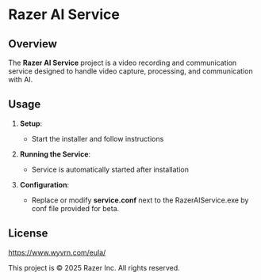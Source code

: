 # Razer AI Service

## Overview
The **Razer AI Service** project is a video recording and communication service designed to handle video capture, processing, and communication with AI. 

## Usage
1. **Setup**:
   - Start the installer and follow instructions

2. **Running the Service**:
   - Service is automatically started after installation

3. **Configuration**:
   - Replace or modify **service.conf** next to the RazerAIService.exe by conf file provided for beta.

## License

https://www.wyvrn.com/eula/

This project is © 2025 Razer Inc. All rights reserved.